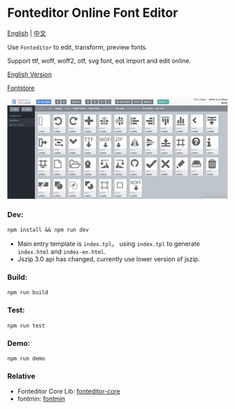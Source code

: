 Fonteditor Online Font Editor
==========

[English](./README.md) | [中文](./README.zh-CN.md)

Use `Fonteditor` to edit, transform, preview fonts.

Support ttf, woff, woff2, otf, svg font, eot import and edit online.

[English Version](https://kekee000.github.io/fonteditor/index-en.html)

[Fontstore](http://fontstore.baidu.com/static/editor/index.html)

![Fonteditor](./fonteditor.jpg)

### Dev:

```
npm install && npm run dev
```

* Main entry template is `index.tpl`， using `index.tpl` to generate `index.html` and `index-en.html`.
* Jszip 3.0 api has changed, currently use lower version of jszip.

### Build:

```
npm run build
```

### Test:

```
npm run test
```

### Demo:

```
npm run demo
```

### Relative

+ Fonteditor Core Lib: [fonteditor-core](https://github.com/kekee000/fonteditor-core)
+ fontmin: [fontmin](https://github.com/ecomfe/fontmin)


